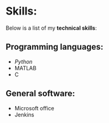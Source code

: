 # Skills:
Below is a list of my **technical skills**:

## Programming languages:
- _Python_
- MATLAB
- C

## General software:
- Microsoft office
- Jenkins
